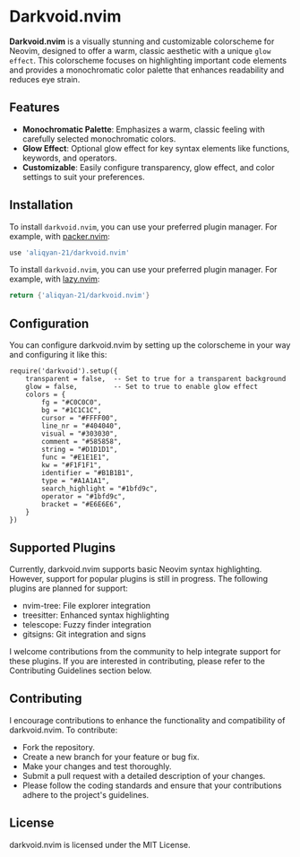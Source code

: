 # Darkvoid.nvim

**Darkvoid.nvim** is a visually stunning and customizable colorscheme for Neovim, designed to offer a warm, classic aesthetic with a unique `glow effect`. This colorscheme focuses on highlighting important code elements and provides a monochromatic color palette that enhances readability and reduces eye strain.

## Features

- **Monochromatic Palette**: Emphasizes a warm, classic feeling with carefully selected monochromatic colors.
- **Glow Effect**: Optional glow effect for key syntax elements like functions, keywords, and operators.
- **Customizable**: Easily configure transparency, glow effect, and color settings to suit your preferences.

## Installation

To install `darkvoid.nvim`, you can use your preferred plugin manager. For example, with [packer.nvim](https://github.com/wbthomason/packer.nvim):

```lua
use 'aliqyan-21/darkvoid.nvim'
```


To install `darkvoid.nvim`, you can use your preferred plugin manager. For example, with [lazy.nvim](https://github.com/folke/lazy.nvim):

```lua
return {'aliqyan-21/darkvoid.nvim'}
```

## Configuration
You can configure darkvoid.nvim by setting up the colorscheme in your way and configuring it like this:

```
require('darkvoid').setup({
    transparent = false,  -- Set to true for a transparent background
    glow = false,         -- Set to true to enable glow effect
    colors = {
        fg = "#C0C0C0",
        bg = "#1C1C1C",
        cursor = "#FFFF00",
        line_nr = "#404040",
        visual = "#303030",
        comment = "#585858",
        string = "#D1D1D1",
        func = "#E1E1E1",
        kw = "#F1F1F1",
        identifier = "#B1B1B1",
        type = "#A1A1A1",
        search_highlight = "#1bfd9c",
        operator = "#1bfd9c",
        bracket = "#E6E6E6",
    }
})
```

## Supported Plugins
Currently, darkvoid.nvim supports basic Neovim syntax highlighting. However, support for popular plugins is still in progress. The following plugins are planned for support:

- nvim-tree: File explorer integration
- treesitter: Enhanced syntax highlighting
- telescope: Fuzzy finder integration
- gitsigns: Git integration and signs

I welcome contributions from the community to help integrate support for these plugins. If you are interested in contributing, please refer to the Contributing Guidelines section below.

## Contributing

I encourage contributions to enhance the functionality and compatibility of darkvoid.nvim. To contribute:

- Fork the repository.
- Create a new branch for your feature or bug fix.
- Make your changes and test thoroughly.
- Submit a pull request with a detailed description of your changes.
- Please follow the coding standards and ensure that your contributions adhere to the project's guidelines.

## License

darkvoid.nvim is licensed under the MIT License.
